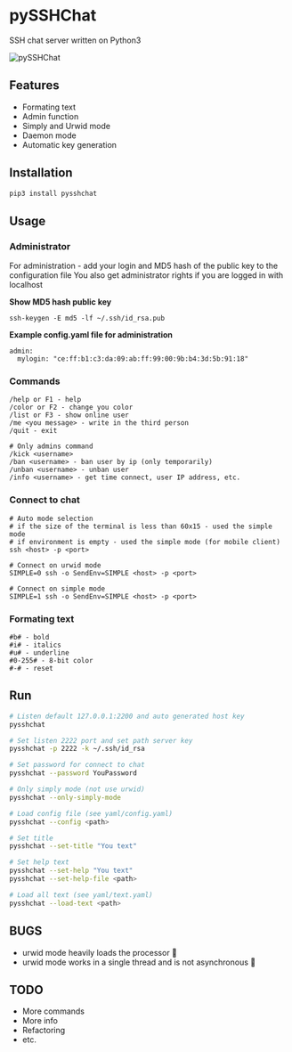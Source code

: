 # pySSHChat
SSH chat server written on Python3

![pySSHChat](https://github.com/LexSerest/pySSHChat/blob/master/img/record.gif?raw=true)

## Features
- Formating text
- Admin function
- Simply and Urwid mode
- Daemon mode
- Automatic key generation

## Installation
```bash
pip3 install pysshchat
```

## Usage

### Administrator
For administration - add your login and MD5 hash of the public key to the configuration file
You also get administrator rights if you are logged in with localhost

__Show MD5 hash public key__

`ssh-keygen -E md5 -lf ~/.ssh/id_rsa.pub`

__Example config.yaml file for administration__

```
admin:
  mylogin: "ce:ff:b1:c3:da:09:ab:ff:99:00:9b:b4:3d:5b:91:18"
```

### Commands
```
/help or F1 - help
/color or F2 - change you color
/list or F3 - show online user
/me <you message> - write in the third person
/quit - exit

# Only admins command
/kick <username>
/ban <username> - ban user by ip (only temporarily)
/unban <username> - unban user
/info <username> - get time connect, user IP address, etc.
```

### Connect to chat
```
# Auto mode selection
# if the size of the terminal is less than 60x15 - used the simple mode
# if environment is empty - used the simple mode (for mobile client)
ssh <host> -p <port>

# Connect on urwid mode
SIMPLE=0 ssh -o SendEnv=SIMPLE <host> -p <port>

# Connect on simple mode
SIMPLE=1 ssh -o SendEnv=SIMPLE <host> -p <port>
```

### Formating text
```
#b# - bold
#i# - italics
#u# - underline
#0-255# - 8-bit color
#-# - reset
```

## Run
```bash
# Listen default 127.0.0.1:2200 and auto generated host key
pysshchat

# Set listen 2222 port and set path server key
pysshchat -p 2222 -k ~/.ssh/id_rsa

# Set password for connect to chat
pysshchat --password YouPassword

# Only simply mode (not use urwid)
pysshchat --only-simply-mode

# Load config file (see yaml/config.yaml)
pysshchat --config <path>

# Set title
pysshchat --set-title "You text"

# Set help text
pysshchat --set-help "You text"
pysshchat --set-help-file <path>

# Load all text (see yaml/text.yaml)
pysshchat --load-text <path>
```


## BUGS
- urwid mode heavily loads the processor 🤔
- urwid mode works in a single thread and is not asynchronous 🤔

## TODO
- More commands
- More info
- Refactoring
- etc.
